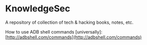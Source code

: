 # KnowledgeSec
A repository of collection of tech & hacking books, notes, etc.

How to use ADB shell commands \[universally\]: [http://adbshell.com/commands](http://adbshell.com/commands)
